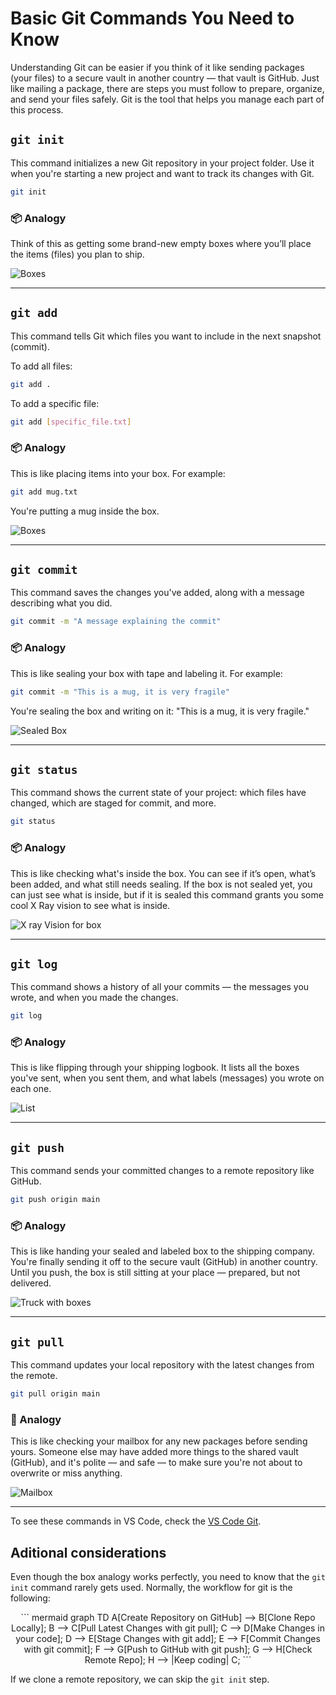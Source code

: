 # Basic Git Commands You Need to Know

Understanding Git can be easier if you think of it like sending packages (your files) to a secure vault in another country — that vault is GitHub. Just like mailing a package, there are steps you must follow to prepare, organize, and send your files safely. Git is the tool that helps you manage each part of this process.

## `git init`

This command initializes a new Git repository in your project folder. Use it when you're starting a new project and want to track its changes with Git.

```bash
git init
```

### 📦 Analogy

Think of this as getting some brand-new empty boxes where you’ll place the items (files) you plan to ship.

![Boxes](imgs/empty_boxes.png)

---

## `git add`

This command tells Git which files you want to include in the next snapshot (commit).

To add all files:

```bash
git add .
```

To add a specific file:

```bash
git add [specific_file.txt]
```

### 📦 Analogy

This is like placing items into your box. For example:

```bash
git add mug.txt
```

You're putting a mug inside the box.

![Boxes](imgs/box_with_mug.png)

---

## `git commit`

This command saves the changes you've added, along with a message describing what you did.

```bash
git commit -m "A message explaining the commit"
```

### 📦 Analogy

This is like sealing your box with tape and labeling it. For example:

```bash
git commit -m "This is a mug, it is very fragile"
```

You're sealing the box and writing on it: "This is a mug, it is very fragile."

![Sealed Box](imgs/sealed_box.png)

---

## `git status`

This command shows the current state of your project: which files have changed, which are staged for commit, and more.

```bash
git status
```

### 📦 Analogy

This is like checking what's inside the box. You can see if it’s open, what’s been added, and what still needs sealing. If the box is not sealed yet, you can just see what is inside, but if it is sealed this command grants you some cool X Ray vision to see what is inside.

![X ray Vision for box](imgs/x_ray.png)

---

## `git log`

This command shows a history of all your commits — the messages you wrote, and when you made the changes.

```bash
git log
```

### 📦 Analogy

This is like flipping through your shipping logbook. It lists all the boxes you've sent, when you sent them, and what labels (messages) you wrote on each one.

![List](imgs/shipping_list.png)

---

## `git push`

This command sends your committed changes to a remote repository like GitHub.

```bash
git push origin main
```

### 📦 Analogy

This is like handing your sealed and labeled box to the shipping company. You're finally sending it off to the secure vault (GitHub) in another country. Until you push, the box is still sitting at your place — prepared, but not delivered.

![Truck with boxes](imgs/truck.png)

---

## `git pull`

This command updates your local repository with the latest changes from the remote.

```bash
git pull origin main
```

### 🔄 Analogy

This is like checking your mailbox for any new packages before sending yours. Someone else may have added more things to the shared vault (GitHub), and it's polite — and safe — to make sure you're not about to overwrite or miss anything.

![Mailbox](imgs/mailbox.png)

---

To see these commands in VS Code, check the [VS Code Git](commands_vs_code.en.md).

## Aditional considerations

Even though the box analogy works perfectly, you need to know that the `git init` command rarely gets used. Normally, the workflow for git is the following:

<center>
``` mermaid
graph TD
    A[Create Repository on GitHub] --> B[Clone Repo Locally];
    B --> C[Pull Latest Changes with git pull];
    C --> D[Make Changes in your code];
    D --> E[Stage Changes with git add];
    E --> F[Commit Changes with git commit];
    F --> G[Push to GitHub with git push];
    G --> H[Check Remote Repo];
    H --> |Keep coding| C;
```
</center>

If we clone a remote repository, we can skip the `git init` step.